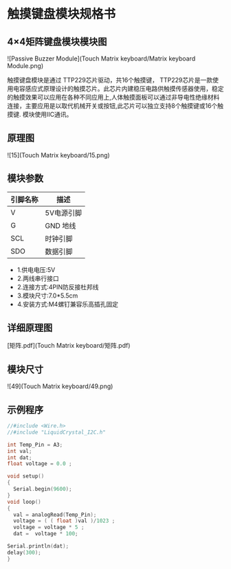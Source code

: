 # 触摸键盘模块规格书

## 4×4矩阵键盘模块模块图
![Passive Buzzer Module](Touch Matrix keyboard/Matrix keyboard Module.png)

触摸键盘模块是通过 TTP229芯片驱动，共16个触摸键， TTP229芯片是一款使用电容感应式原理设计的触摸芯片。此芯片内建稳压电路供触摸传感器使用，稳定的触摸效果可以应用在各种不同应用上,人体触摸面板可以通过非导电性绝缘材料连接，主要应用是以取代机械开关或按钮,此芯片可以独立支持8个触摸键或16个触摸键. 模块使用IIC通讯。

## 原理图

![15](Touch Matrix keyboard/15.png)

## 模块参数

| 引脚名称 | 描述       |
| -------- | ---------- |
| V        | 5V电源引脚 |
| G        | GND 地线   |
| SCL      | 时钟引脚   |
| SDO      | 数据引脚   |

* 1.供电电压:5V
* 2.两线串行接口
* 2.连接方式:4PIN防反接杜邦线
* 3.模块尺寸:7.0*5.5cm
* 4.安装方式:M4螺钉兼容乐高插孔固定

## 详细原理图

 [矩阵.pdf](Touch Matrix keyboard/矩阵.pdf) 

## 模块尺寸

![49](Touch Matrix keyboard/49.png)

## 示例程序

```c
//#include <Wire.h>
//#include "LiquidCrystal_I2C.h"

int Temp_Pin = A3;              
int val;
int dat;
float voltage = 0.0 ;

void setup()
{
  Serial.begin(9600);       
}
void loop()
{
  val = analogRead(Temp_Pin);         
  voltage = ( ( float )val )/1023 ;
  voltage = voltage * 5 ;              
  dat =  voltage * 100;               

Serial.println(dat);
delay(300);
}
```


